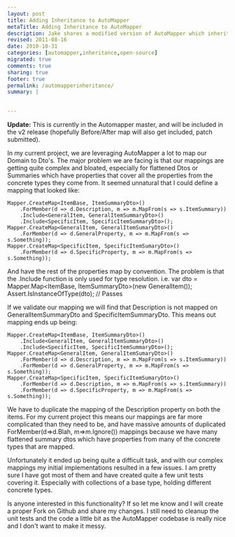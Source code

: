 ```yaml
---
layout: post
title: Adding Inheritance to AutoMapper
metaTitle: Adding Inheritance to AutoMapper
description: Jake shares a modified version of AutoMapper which inherits mappings when you include Derived types
revised: 2011-08-16
date: 2010-10-31
categories: [automapper,inheritance,open-source]
migrated: true
comments: true
sharing: true
footer: true
permalink: /automapperinheritance/
summary: | 
  

---
```

**Update:** This is currently in the Automapper master, and will be included in the v2 release (hopefully Before/After map will also get included, patch submitted).

In my current project, we are leveraging AutoMapper a lot to map our Domain to Dto's. The major problem we are facing is that our mappings are getting quite complex and bloated, especially for flattened Dtos or Summaries which have properties that cover all the properties from the concrete types they come from.
It seemed unnatural that I could define a mapping that looked like:

    Mapper.CreateMap<ItemBase, ItemSummaryDto>()
        .ForMember(d => d.Description, m => m.MapFrom(s => s.ItemSummary))
        .Include<GeneralItem, GeneralItemSummaryDto>()
        .Include<SpecificItem, SpecificItemSummaryDto>();
    Mapper.CreateMap<GeneralItem, GeneralItemSumaryDto>()
        .ForMember(d => d.GeneralProperty, m => m.MapFrom(s => s.Something));
    Mapper.CreateMap<SpecificItem, SpecificItemSumaryDto>()
        .ForMember(d => d.SpecificProperty, m => m.MapFrom(s => s.Something));

And have the rest of the properties map by convention. The problem is that the .Include function is only used for type resolution. i.e.
    var dto = Mapper.Map<ItemBase, ItemSummaryDto>(new GeneralItem());
    Assert.IsInstanceOfType<GeneralItemSummaryDto>(dto); // Passes

If we validate our mapping we will find that Description is not mapped on GeneralItemSummaryDto and SpecificItemSummaryDto. This means out mapping ends up being:

    Mapper.CreateMap<ItemBase, ItemSummaryDto>()
        .Include<GeneralItem, GeneralItemSummaryDto>()
        .Include<SpecificItem, SpecificItemSummaryDto>();
    Mapper.CreateMap<GeneralItem, GeneralItemSumaryDto>()
        .ForMember(d => d.Description, m => m.MapFrom(s => s.ItemSummary))
        .ForMember(d => d.GeneralProperty, m => m.MapFrom(s => s.Something));
    Mapper.CreateMap<SpecificItem, SpecificItemSumaryDto>()
        .ForMember(d => d.Description, m => m.MapFrom(s => s.ItemSummary))
        .ForMember(d => d.SpecificProperty, m => m.MapFrom(s => s.Something));

We have to duplicate the mapping of the Description property on both the items. For my current project this means our mappings are far more complicated than they need to be, and have massive amounts of duplicated ForMember(d=>d.Blah, m=>m.Ignore()) mappings because we have many flattened summary dtos which have properties from many of the concrete types that are mapped.

Unfortunately it ended up being quite a difficult task, and with our complex mappings my initial implementations resulted in a few issues. I am pretty sure I have got most of them and have created quite a few unit tests covering it. Especially with collections of a base type, holding different concrete types.

Is anyone interested in this functionality? If so let me know and I will create a proper Fork on Github and share my changes. I still need to cleanup the unit tests and the code a little bit as the AutoMapper codebase is really nice and I don't want to make it messy.

